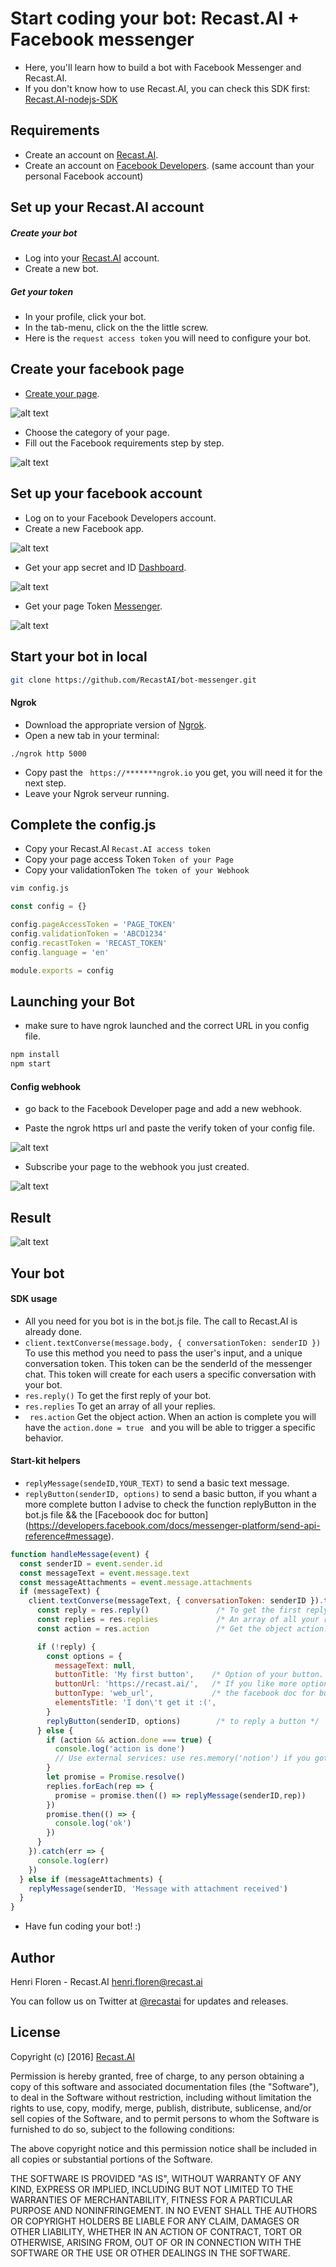 # Start coding your bot: Recast.AI + Facebook messenger

* Here, you'll learn how to build a bot with Facebook Messenger and Recast.AI.
* If you don't know how to use Recast.AI, you can check this SDK first:  [Recast.AI-nodejs-SDK](https://github.com/RecastAI/SDK-NodeJs)

## Requirements
* Create an account on [Recast.AI](https://recast.ai/signup).
* Create an account on [Facebook Developers](https://developers.facebook.com/). (same account than your personal Facebook account)

## Set up your Recast.AI account

##### Create your bot

* Log into your [Recast.AI](https://recast.ai/login) account.
* Create a new bot.

##### Get your token

* In your profile, click your bot.
* In the tab-menu, click on the the little screw.
* Here is the `request access token` you will need to configure your bot.

## Create your facebook page
* [Create your page](https://www.facebook.com/pages/create/?ref_type=logout_gear).

 [facebook]: https://raw.githubusercontent.com/RecastAI/bot-messenger/master/ressources/S%C3%A9lection_021.png "Creating you page"

![alt text][facebook]
* Choose the category of your page.
* Fill out the Facebook requirements step by step.

[facebook-set-up]: https://raw.githubusercontent.com/RecastAI/bot-messenger/master/ressources/S%C3%A9lection_022.png "Steup of your page"

![alt text][facebook-set-up]

## Set up your facebook account

* Log on to your Facebook Developers account.
* Create a new Facebook app.

[facebook-first]: https://raw.githubusercontent.com/RecastAI/bot-messenger/master/ressources/S%C3%A9lection_028.png "first page"
![alt text][facebook-first]


* Get your app secret and ID [Dashboard](https://developers.facebook.com/apps/258158857911674/dashboard/).

[facebook-app]: https://raw.githubusercontent.com/RecastAI/bot-messenger/master/ressources/S%C3%A9lection_025.png  "Creating you page"

![alt text][facebook-app]

* Get your page Token [Messenger](https://developers.facebook.com/apps/258158857911674/messenger/).

[facebook-pageToken]: https://raw.githubusercontent.com/RecastAI/bot-messenger/master/ressources/S%C3%A9lection_026.png "Creating you page"

![alt text][facebook-pageToken]

## Start your bot in local
```bash
git clone https://github.com/RecastAI/bot-messenger.git
```

#### Ngrok

* Download the appropriate version of [Ngrok](https://ngrok.com/download).
* Open a new tab in your terminal:
```
./ngrok http 5000
```
* Copy past the ``` https://*******ngrok.io``` you get, you will need it for the next step.
* Leave your Ngrok serveur running.

## Complete the config.js

* Copy your Recast.AI `Recast.AI access token`
* Copy your page access Token `Token of your Page`
* Copy your validationToken `The token of your Webhook`

```bash
vim config.js
```
```javascript
const config = {}

config.pageAccessToken = 'PAGE_TOKEN'
config.validationToken = 'ABCD1234'
config.recastToken = 'RECAST_TOKEN'
config.language = 'en'

module.exports = config

```

## Launching your Bot

* make sure to have ngrok launched and the correct URL in you config file.

```bash
npm install
npm start
```

#### Config webhook

* go back to the Facebook Developer page and add a new webhook.

[webhook]: https://cdn.recast.ai/man/recast-ai-messenger-9.png "Webhook page"

* Paste the ngrok https url and paste the verify token of your config file.

[webhook]: https://cdn.recast.ai/man/recast-ai-messenger-2.png "Webhook page"

![alt text][webhook]
* Subscribe your page to the webhook you just created.

[suscribe]: https://raw.githubusercontent.com/RecastAI/bot-messenger/master/ressources/S%C3%A9lection_024.png "Subscribe page"

![alt text][suscribe]

## Result

[result]: https://raw.githubusercontent.com/RecastAI/bot-messenger/master/ressources/S%C3%A9lection_023.png

![alt text][result]

## Your bot

#### SDK usage
* All you need for you bot is in the bot.js file. The call to Recast.AI is already done.
* ```client.textConverse(message.body, { conversationToken: senderID })``` To use this method you need to pass the user's input, and  a unique conversation token. This token can be the senderId of the messenger chat. This token will create for each users a specific conversation with your bot.
* ```res.reply()``` To get the first reply of your bot.
* ```res.replies``` To get an array of all your replies.
* ``` res.action``` Get the object action. When an action is complete you will have the ```action.done = true ``` and you will be able to trigger a specific behavior.

#### Start-kit helpers
* ```replyMessage(sendeID,YOUR_TEXT)``` to send a basic text message.
* ```replyButton(senderID, options)``` to send a basic button, if you whant a more complete button I advise to check the function replyButton in the bot.js file && the [Faceboook doc for button] (https://developers.facebook.com/docs/messenger-platform/send-api-reference#message).

```javascript
function handleMessage(event) {
  const senderID = event.sender.id
  const messageText = event.message.text
  const messageAttachments = event.message.attachments
  if (messageText) {
    client.textConverse(messageText, { conversationToken: senderID }).then((res) => {
      const reply = res.reply()               /* To get the first reply of your bot. */
      const replies = res.replies             /* An array of all your replies */
      const action = res.action               /* Get the object action. You can use 'action.done' to trigger a specification action when it's at true. */

      if (!reply) {
        const options = {
          messageText: null,
          buttonTitle: 'My first button',    /* Option of your button. */
          buttonUrl: 'https://recast.ai/',   /* If you like more option check out ./facebook.js the function replyButton, and look up */
          buttonType: 'web_url',             /* the facebook doc for button https://developers.facebook.com/docs/messenger-platform/send-api-reference#message */
          elementsTitle: 'I don\'t get it :(',
        }
        replyButton(senderID, options)        /* to reply a button */
      } else {
        if (action && action.done === true) {
          console.log('action is done')
          // Use external services: use res.memory('notion') if you got a notion from this action
        }
        let promise = Promise.resolve()
        replies.forEach(rep => {
          promise = promise.then(() => replyMessage(senderID,rep))
        })
        promise.then(() => {
          console.log('ok')
        })
      }
    }).catch(err => {
      console.log(err)
    })
  } else if (messageAttachments) {
    replyMessage(senderID, 'Message with attachment received')
  }
}
```
* Have fun coding your bot! :)

## Author

Henri Floren - Recast.AI
henri.floren@recast.ai

You can follow us on Twitter at [@recastai](https://twitter.com/recastai) for updates and releases.

## License

Copyright (c) [2016] [Recast.AI](https://recast.ai)

Permission is hereby granted, free of charge, to any person obtaining a copy
of this software and associated documentation files (the "Software"), to deal
in the Software without restriction, including without limitation the rights
to use, copy, modify, merge, publish, distribute, sublicense, and/or sell
copies of the Software, and to permit persons to whom the Software is
furnished to do so, subject to the following conditions:

The above copyright notice and this permission notice shall be included in all
copies or substantial portions of the Software.

THE SOFTWARE IS PROVIDED "AS IS", WITHOUT WARRANTY OF ANY KIND, EXPRESS OR
IMPLIED, INCLUDING BUT NOT LIMITED TO THE WARRANTIES OF MERCHANTABILITY,
FITNESS FOR A PARTICULAR PURPOSE AND NONINFRINGEMENT. IN NO EVENT SHALL THE
AUTHORS OR COPYRIGHT HOLDERS BE LIABLE FOR ANY CLAIM, DAMAGES OR OTHER
LIABILITY, WHETHER IN AN ACTION OF CONTRACT, TORT OR OTHERWISE, ARISING FROM,
OUT OF OR IN CONNECTION WITH THE SOFTWARE OR THE USE OR OTHER DEALINGS IN THE
SOFTWARE.
